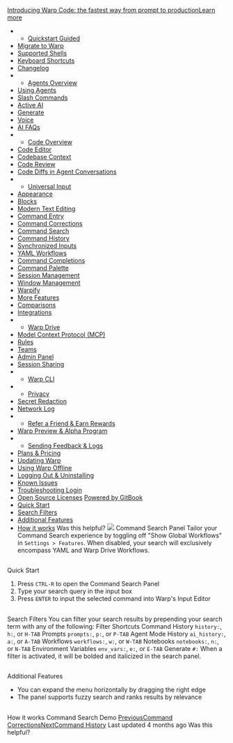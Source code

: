 [Introducing Warp Code: the fastest way from prompt to productionLearn more ](https://www.warp.dev/blog/introducing-warp-code-prompt-to-prod)
 * * [Quickstart Guided](/)
 * [Migrate to Warp](/getting-started/migrate-to-warp)
 * [Supported Shells](/getting-started/supported-shells)
 * [Keyboard Shortcuts](/getting-started/keyboard-shortcuts)
 * [Changelog](/getting-started/changelog)
 * * [Agents Overview](/agents/agents-overview)
 * [Using Agents](/agents/using-agents)
 * [Slash Commands](/agents/slash-commands)
 * [Active AI](/agents/active-ai)
 * [Generate](/agents/generate)
 * [Voice](/agents/voice)
 * [AI FAQs](/agents/ai-faqs)
 * * [Code Overview](/code/code-overview)
 * [Code Editor](/code/code-editor)
 * [Codebase Context](/code/codebase-context)
 * [Code Review](/code/code-review)
 * [Code Diffs in Agent Conversations](/code/reviewing-code)
 * * [Universal Input](/terminal/universal-input)
 * [Appearance](/terminal/appearance)
 * [Blocks](/terminal/blocks)
 * [Modern Text Editing](/terminal/editor)
 * [Command Entry](/terminal/entry)
 * [Command Corrections](/terminal/entry/command-corrections)
 * [Command Search](/terminal/entry/command-search)
 * [Command History](/terminal/entry/command-history)
 * [Synchronized Inputs](/terminal/entry/synchronized-inputs)
 * [YAML Workflows](/terminal/entry/yaml-workflows)
 * [Command Completions](/terminal/command-completions)
 * [Command Palette](/terminal/command-palette)
 * [Session Management](/terminal/sessions)
 * [Window Management](/terminal/windows)
 * [Warpify](/terminal/warpify)
 * [More Features](/terminal/more-features)
 * [Comparisons](/terminal/comparisons)
 * [Integrations](/terminal/integrations-and-plugins)
 * * [Warp Drive](/knowledge-and-collaboration/warp-drive)
 * [Model Context Protocol (MCP)](/knowledge-and-collaboration/mcp)
 * [Rules](/knowledge-and-collaboration/rules)
 * [Teams](/knowledge-and-collaboration/teams)
 * [Admin Panel](/knowledge-and-collaboration/admin-panel)
 * [Session Sharing](/knowledge-and-collaboration/session-sharing)
 * * [Warp CLI](/developers/cli)
 * * [Privacy](/privacy/privacy)
 * [Secret Redaction](/privacy/secret-redaction)
 * [Network Log](/privacy/network-log)
 * * [Refer a Friend & Earn Rewards](/community/refer-a-friend)
 * [Warp Preview & Alpha Program](/community/warp-preview-and-alpha-program)
 * * [Sending Feedback & Logs](/support-and-billing/sending-us-feedback)
 * [Plans & Pricing](/support-and-billing/plans-and-pricing)
 * [Updating Warp](/support-and-billing/updating-warp)
 * [Using Warp Offline](/support-and-billing/using-warp-offline)
 * [Logging Out & Uninstalling](/support-and-billing/uninstalling-warp)
 * [Known Issues](/support-and-billing/known-issues)
 * [Troubleshooting Login](/support-and-billing/troubleshooting-login-issues)
 * [Open Source Licenses](/support-and-billing/licenses)
[Powered by GitBook](https://www.gitbook.com/?utm_source=content&utm_medium=trademark&utm_campaign=-MbqIgTw17KQvq_DQuRr)
 * [Quick Start](#quick-start)
 * [Search Filters](#search-filters)
 * [Additional Features](#additional-features)
 * [How it works](#how-it-works)
Was this helpful?
![](https://docs.warp.dev/~gitbook/image?url=https%3A%2F%2F2297236823-files.gitbook.io%2F%7E%2Ffiles%2Fv0%2Fb%2Fgitbook-x-prod.appspot.com%2Fo%2Fspaces%252F-MbqIgTw17KQvq_DQuRr%252Fuploads%252Fgit-blob-0416002216ee3a4edba97329e81a7361cea64e2f%252FCleanShot%25202024-05-15%2520at%252015.31.06.png%3Falt%3Dmedia&width=768&dpr=4&quality=100&sign=20326a6&sv=2)
Command Search Panel
Tailor your Command Search experience by toggling off "Show Global Workflows" in `Settings > Features`. When disabled, your search will exclusively encompass YAML and Warp Drive Workflows.
## 
[](#quick-start)
Quick Start
 1. Press `CTRL-R` to open the Command Search Panel
 2. Type your search query in the input box
 3. Press `ENTER` to input the selected command into Warp's Input Editor
## 
[](#search-filters)
Search Filters
You can filter your search results by prepending your search term with any of the following:
Filter
Shortcuts
Command History
`history:`, `h:`, or `H-TAB`
Prompts
`prompts:`, `p:`, or `P-TAB`
Agent Mode History
`ai_history:`, `a:`, or `A-TAB`
Workflows
`workflows:`, `w:`, or `W-TAB`
Notebooks
`notebooks:`, `n:`, or `N-TAB`
Environment Variables
`env_vars:`, `e:`, or `E-TAB`
Generate
`#:`
When a filter is activated, it will be bolded and italicized in the search panel.
## 
[](#additional-features)
Additional Features
 * You can expand the menu horizontally by dragging the right edge
 * The panel supports fuzzy search and ranks results by relevance
## 
[](#how-it-works)
How it works
Command Search Demo
[PreviousCommand Corrections](/terminal/entry/command-corrections)[NextCommand History](/terminal/entry/command-history)
Last updated 4 months ago
Was this helpful?